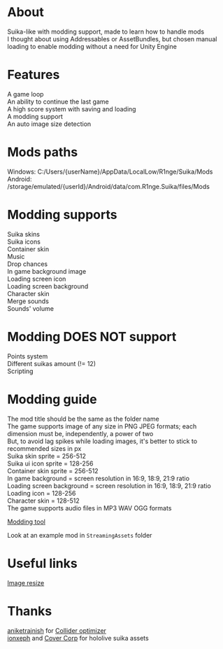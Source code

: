 # About

Suika-like with modding support, made to learn how to handle mods  
I thought about using Addressables or AssetBundles, but chosen manual loading to enable modding without a need for Unity Engine  

# Features  

A game loop  
An ability to continue the last game  
A high score system with saving and loading  
A modding support  
An auto image size detection  

# Mods paths    
Windows: C:/Users/{userName}/AppData/LocalLow/R1nge/Suika/Mods  
Android: /storage/emulated/{userId}/Android/data/com.R1nge.Suika/files/Mods  

# Modding supports  
Suika skins  
Suika icons  
Container skin  
Music  
Drop chances    
In game background image  
Loading screen icon    
Loading screen background    
Character skin  
Merge sounds    
Sounds' volume

# Modding DOES NOT support  
Points system  
Different suikas amount (!= 12)  
Scripting    

# Modding guide
The mod title should be the same as the folder name  
The game supports image of any size in PNG JPEG formats; each dimension must be, independently, a power of two  
But, to avoid lag spikes while loading images, it's better to stick to recommended sizes in px  
Suika skin sprite = 256-512  
Suika ui icon sprite = 128-256  
Container skin sprite = 256-512  
In game background = screen resolution in 16:9, 18:9, 21:9 ratio  
Loading screen background = screen resolution in 16:9, 18:9, 21:9 ratio  
Loading icon = 128-256  
Character skin = 128-512  
The game supports audio files in MP3 WAV OGG formats  

[Modding tool](https://r1nge.github.io)  

Look at an example mod in `StreamingAssets` folder  

# Useful links
[Image resize](https://www.iloveimg.com/resize-image) 

# Thanks
[aniketrajnish](https://github.com/aniketrajnish) for [Collider optimizer](https://github.com/aniketrajnish/Unity-Collider-Optimizer)  
[ionxeph](https://github.com/ionxeph) and [Cover Corp](https://cover-corp.com/en/company) for hololive suika assets
